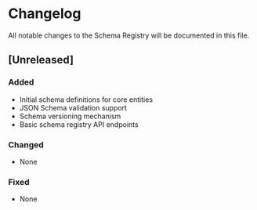 # Changelog

All notable changes to the Schema Registry will be documented in this file.

## [Unreleased]

### Added

- Initial schema definitions for core entities
- JSON Schema validation support
- Schema versioning mechanism
- Basic schema registry API endpoints

### Changed

- None

### Fixed

- None
